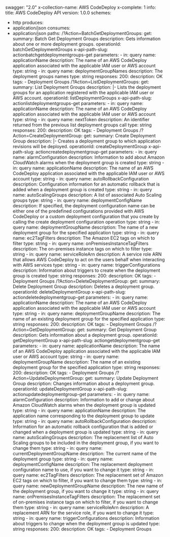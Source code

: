 swagger: "2.0"
x-collection-name: AWS CodeDeploy
x-complete: 1
info:
  title: AWS CodeDeploy API
  version: 1.0.0
schemes:
- http
produces:
- application/json
consumes:
- application/json
paths:
  /?Action=BatchGetDeploymentGroups:
    get:
      summary: Batch Get Deployment Groups
      description: Gets information about one or more deployment groups.
      operationId: batchGetDeploymentGroups
      x-api-path-slug: actionbatchgetdeploymentgroups-get
      parameters:
      - in: query
        name: applicationName
        description: The name of an AWS CodeDeploy application associated with the
          applicable IAM user            or AWS account
        type: string
      - in: query
        name: deploymentGroupNames
        description: The deployment groups names
        type: string
      responses:
        200:
          description: OK
      tags:
      - Deployment Groups
  /?Action=ListDeploymentGroups:
    get:
      summary: List Deployment Groups
      description: |-
        Lists the deployment groups for an application registered with the applicable IAM
                    user or AWS account.
      operationId: listDeploymentGroups
      x-api-path-slug: actionlistdeploymentgroups-get
      parameters:
      - in: query
        name: applicationName
        description: The name of an AWS CodeDeploy application associated with the
          applicable IAM user            or AWS account
        type: string
      - in: query
        name: nextToken
        description: An identifier returned from the previous list deployment groups
          call
        type: string
      responses:
        200:
          description: OK
      tags:
      - Deployment Groups
  /?Action=CreateDeploymentGroup:
    get:
      summary: Create Deployment Group
      description: |-
        Creates a deployment group to which application revisions will be
                    deployed.
      operationId: createDeploymentGroup
      x-api-path-slug: actioncreatedeploymentgroup-get
      parameters:
      - in: query
        name: alarmConfiguration
        description: Information to add about Amazon CloudWatch alarms when the deployment
          group is            created
        type: string
      - in: query
        name: applicationName
        description: The name of an AWS CodeDeploy application associated with the
          applicable IAM user            or AWS account
        type: string
      - in: query
        name: autoRollbackConfiguration
        description: Configuration information for an automatic rollback that is added
          when a deployment            group is created
        type: string
      - in: query
        name: autoScalingGroups
        description: A list of associated Auto Scaling groups
        type: string
      - in: query
        name: deploymentConfigName
        description: If specified, the deployment configuration name can be either
          one of the predefined            configurations provided with AWS CodeDeploy
          or a custom deployment configuration that            you create by calling
          the create deployment configuration operation
        type: string
      - in: query
        name: deploymentGroupName
        description: The name of a new deployment group for the specified application
        type: string
      - in: query
        name: ec2TagFilters
        description: The Amazon EC2 tags on which to filter
        type: string
      - in: query
        name: onPremisesInstanceTagFilters
        description: The on-premises instance tags on which to filter
        type: string
      - in: query
        name: serviceRoleArn
        description: A service role ARN that allows AWS CodeDeploy to act on the users
          behalf when            interacting with AWS services
        type: string
      - in: query
        name: triggerConfigurations
        description: Information about triggers to create when the deployment group
          is created
        type: string
      responses:
        200:
          description: OK
      tags:
      - Deployment Groups
  /?Action=DeleteDeploymentGroup:
    get:
      summary: Delete Deployment Group
      description: Deletes a deployment group.
      operationId: deleteDeploymentGroup
      x-api-path-slug: actiondeletedeploymentgroup-get
      parameters:
      - in: query
        name: applicationName
        description: The name of an AWS CodeDeploy application associated with the
          applicable IAM user            or AWS account
        type: string
      - in: query
        name: deploymentGroupName
        description: The name of an existing deployment group for the specified application
        type: string
      responses:
        200:
          description: OK
      tags:
      - Deployment Groups
  /?Action=GetDeploymentGroup:
    get:
      summary: Get Deployment Group
      description: Gets information about a deployment group.
      operationId: getDeploymentGroup
      x-api-path-slug: actiongetdeploymentgroup-get
      parameters:
      - in: query
        name: applicationName
        description: The name of an AWS CodeDeploy application associated with the
          applicable IAM user            or AWS account
        type: string
      - in: query
        name: deploymentGroupName
        description: The name of an existing deployment group for the specified application
        type: string
      responses:
        200:
          description: OK
      tags:
      - Deployment Groups
  /?Action=UpdateDeploymentGroup:
    get:
      summary: Update Deployment Group
      description: Changes information about a deployment group.
      operationId: updateDeploymentGroup
      x-api-path-slug: actionupdatedeploymentgroup-get
      parameters:
      - in: query
        name: alarmConfiguration
        description: Information to add or change about Amazon CloudWatch alarms when
          the deployment            group is updated
        type: string
      - in: query
        name: applicationName
        description: The application name corresponding to the deployment group to
          update
        type: string
      - in: query
        name: autoRollbackConfiguration
        description: Information for an automatic rollback configuration that is added
          or changed when a            deployment group is updated
        type: string
      - in: query
        name: autoScalingGroups
        description: The replacement list of Auto Scaling groups to be included in
          the deployment group,            if you want to change them
        type: string
      - in: query
        name: currentDeploymentGroupName
        description: The current name of the deployment group
        type: string
      - in: query
        name: deploymentConfigName
        description: The replacement deployment configuration name to use, if you
          want to change            it
        type: string
      - in: query
        name: ec2TagFilters
        description: The replacement set of Amazon EC2 tags on which to filter, if
          you want to change            them
        type: string
      - in: query
        name: newDeploymentGroupName
        description: The new name of the deployment group, if you want to change it
        type: string
      - in: query
        name: onPremisesInstanceTagFilters
        description: The replacement set of on-premises instance tags on which to
          filter, if you want to            change them
        type: string
      - in: query
        name: serviceRoleArn
        description: A replacement ARN for the service role, if you want to change
          it
        type: string
      - in: query
        name: triggerConfigurations
        description: Information about triggers to change when the deployment group
          is updated
        type: string
      responses:
        200:
          description: OK
      tags:
      - Deployment Groups